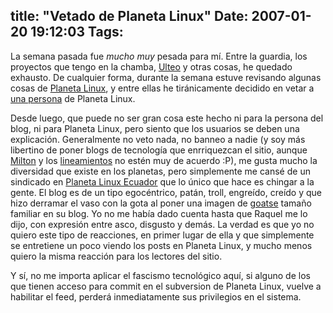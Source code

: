 title: "Vetado de Planeta Linux"
Date: 2007-01-20 19:12:03
Tags: 
---
<p>La semana pasada fue <em>mucho muy</em> pesada para mí. Entre la guardia, los proyectos que tengo en la chamba, <a target="_blank" href="http://www.ulteo.com/">Ulteo</a> y otras cosas, he quedado exhausto. De cualquier forma, durante la semana estuve revisando algunas cosas de <a target="_blank" href="http://www.planetalinux.org">Planeta Linux</a>, y entre ellas he tiránicamente decidido en vetar a <a target="_blank" href="http://damog.net/pipermail/planetalinux_damog.net/2007-January/000162.html">una persona</a> de Planeta Linux.</p>

<p>Desde luego, que puede no ser gran cosa este hecho ni para la persona del blog, ni para Planeta Linux, pero siento que los usuarios se deben una explicación. Generalmente no veto nada, no banneo a nadie (y soy más libertino de poner blogs de tecnología que enrriquezcan el sitio, aunque <a target="_blank" href="http://www.milmazz.com">Milton</a> y los <a target="_blank" href="http://www.planetalinux.org/lineamientos.php">lineamientos</a> no estén muy de acuerdo :P), me gusta mucho la diversidad que existe en los planetas, pero simplemente me cansé de un sindicado en <a target="_blank" href="http://ec.planetalinux.org">Planeta Linux Ecuador</a> que lo único que hace es chingar a la gente. El blog es de un tipo egocéntrico, patán, troll, engreído, creído y que hizo derramar el vaso con la gota al poner una imagen de <a target="_blank" href="http://en.wikipedia.org/wiki/Goatse.cx">goatse</a> tamaño familiar en su blog. Yo no me había dado cuenta hasta que Raquel me lo dijo, con expresión entre asco, disgusto y demás. La verdad es que yo no quiero este tipo de reacciones, en primer lugar de ella y que simplemente se entretiene un poco viendo los posts en Planeta Linux, y mucho menos quiero la misma reacción para los lectores del sitio.</p>

<p>Y sí, no me importa aplicar el fascismo tecnológico aquí, si alguno de los que tienen acceso para commit en el subversion de Planeta Linux, vuelve a habilitar el feed, perderá inmediatamente sus privilegios en el sistema.</p>
